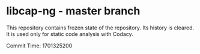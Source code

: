 # libcap-ng - master branch

This repository contains frozen state of the repository.
Its history is cleared. It is used only for static code
analysis with Codacy.

Commit Time: 1701325200